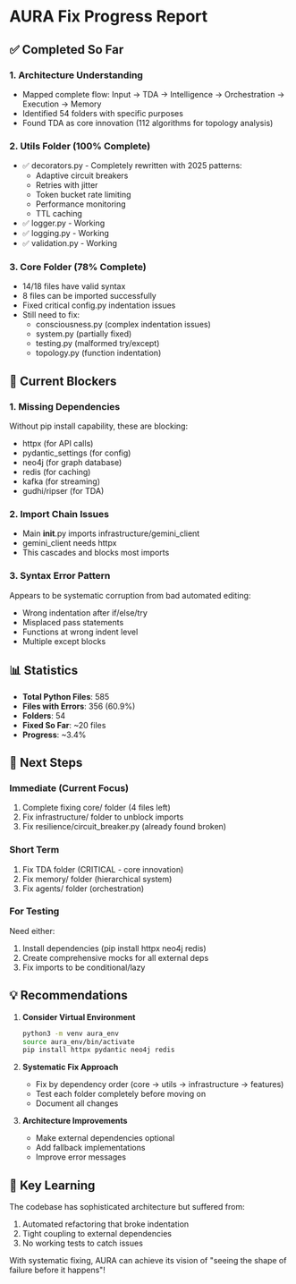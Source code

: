 # AURA Fix Progress Report

## ✅ Completed So Far

### 1. Architecture Understanding
- Mapped complete flow: Input → TDA → Intelligence → Orchestration → Execution → Memory
- Identified 54 folders with specific purposes
- Found TDA as core innovation (112 algorithms for topology analysis)

### 2. Utils Folder (100% Complete)
- ✅ decorators.py - Completely rewritten with 2025 patterns:
  - Adaptive circuit breakers
  - Retries with jitter
  - Token bucket rate limiting
  - Performance monitoring
  - TTL caching
- ✅ logger.py - Working
- ✅ logging.py - Working
- ✅ validation.py - Working

### 3. Core Folder (78% Complete) 
- 14/18 files have valid syntax
- 8 files can be imported successfully
- Fixed critical config.py indentation issues
- Still need to fix:
  - consciousness.py (complex indentation issues)
  - system.py (partially fixed)
  - testing.py (malformed try/except)
  - topology.py (function indentation)

## 🚧 Current Blockers

### 1. Missing Dependencies
Without pip install capability, these are blocking:
- httpx (for API calls)
- pydantic_settings (for config)
- neo4j (for graph database)
- redis (for caching)
- kafka (for streaming)
- gudhi/ripser (for TDA)

### 2. Import Chain Issues
- Main __init__.py imports infrastructure/gemini_client
- gemini_client needs httpx
- This cascades and blocks most imports

### 3. Syntax Error Pattern
Appears to be systematic corruption from bad automated editing:
- Wrong indentation after if/else/try
- Misplaced pass statements
- Functions at wrong indent level
- Multiple except blocks

## 📊 Statistics

- **Total Python Files**: 585
- **Files with Errors**: 356 (60.9%)
- **Folders**: 54
- **Fixed So Far**: ~20 files
- **Progress**: ~3.4%

## 🎯 Next Steps

### Immediate (Current Focus)
1. Complete fixing core/ folder (4 files left)
2. Fix infrastructure/ folder to unblock imports
3. Fix resilience/circuit_breaker.py (already found broken)

### Short Term
1. Fix TDA folder (CRITICAL - core innovation)
2. Fix memory/ folder (hierarchical system)
3. Fix agents/ folder (orchestration)

### For Testing
Need either:
1. Install dependencies (pip install httpx neo4j redis)
2. Create comprehensive mocks for all external deps
3. Fix imports to be conditional/lazy

## 💡 Recommendations

1. **Consider Virtual Environment**
   ```bash
   python3 -m venv aura_env
   source aura_env/bin/activate
   pip install httpx pydantic neo4j redis
   ```

2. **Systematic Fix Approach**
   - Fix by dependency order (core → utils → infrastructure → features)
   - Test each folder completely before moving on
   - Document all changes

3. **Architecture Improvements**
   - Make external dependencies optional
   - Add fallback implementations
   - Improve error messages

## 🔑 Key Learning

The codebase has sophisticated architecture but suffered from:
1. Automated refactoring that broke indentation
2. Tight coupling to external dependencies
3. No working tests to catch issues

With systematic fixing, AURA can achieve its vision of "seeing the shape of failure before it happens"!